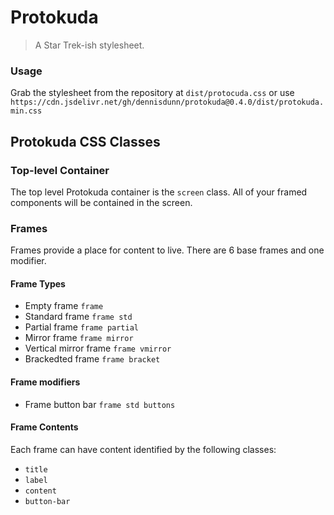 # Protokuda
 > A Star Trek-ish stylesheet.


### Usage

Grab the stylesheet from the repository at ```dist/protocuda.css``` or use
```https://cdn.jsdelivr.net/gh/dennisdunn/protokuda@0.4.0/dist/protokuda.min.css```

## Protokuda CSS Classes
### Top-level Container
The top level Protokuda container is the ```screen``` class. All of your framed components will be contained 
in the screen.

### Frames
Frames provide a place for content to live. There are 6 base frames and one modifier.

#### Frame Types
- Empty frame ```frame```
- Standard frame ```frame std```
- Partial frame ```frame partial```
- Mirror frame ```frame mirror```
- Vertical mirror frame ```frame vmirror```
- Brackedted frame ```frame bracket```

#### Frame modifiers
- Frame button bar ```frame std buttons```

#### Frame Contents
Each frame can have content identified by the following classes:
- ```title```
- ```label```
- ```content```
- ```button-bar```